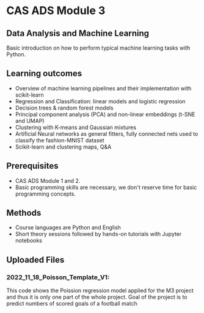 
# CAS ADS Module 3

## Data Analysis and Machine Learning
Basic introduction on how to perform typical machine learning tasks with Python.

## Learning outcomes
- Overview of machine learning pipelines and their implementation with scikit-learn
- Regression and Classification: linear models and logistic regression
- Decision trees & random forest models
- Principal component analysis (PCA) and non-linear embeddings (t-SNE and UMAP)
- Clustering with K-means and Gaussian mixtures
- Artificial Neural networks as general fitters, fully connected nets used to classify the fashion-MNIST dataset
- Scikit-learn and clustering maps, Q&A

## Prerequisites
- CAS ADS Module 1 and 2.
- Basic programming skills are necessary, we don't reserve time for basic programming concepts.

## Methods
- Course languages are Python and English
- Short theory sessions followed by hands-on tutorials with Jupyter notebooks

## Uploaded Files
### 2022_11_18_Poisson_Template_V1:
This code shows the Poission regression model applied for the M3 project and thus it is only one part of the whole project. Goal of the project is to predict numbers of scored goals of a football match
